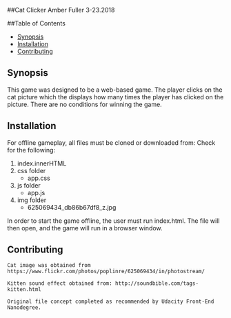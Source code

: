 ##Cat Clicker
Amber Fuller 3-23.2018

##Table of Contents
* [Synopsis](#Synopsis)
* [Installation](#Installation)
* [Contributing](#Contributing)

## Synopsis
This game was designed to be a web-based game. The player clicks on the cat picture which the displays how many times the player has clicked on the picture.  There are no
conditions for winning the game.

## Installation
For offline gameplay, all files must be cloned or downloaded from:
Check for the following:
1. index.innerHTML
2. css folder
	- app.css
3. js folder
	- app.js
3. img folder
	- 625069434_db86b67df8_z.jpg

In order to start the game offline, the user must run index.html.  The file will then open, and the game will run in a browser window.

## Contributing
	Cat image was obtained from https://www.flickr.com/photos/poplinre/625069434/in/photostream/

	Kitten sound effect obtained from: http://soundbible.com/tags-kitten.html

	Original file concept completed as recommended by Udacity Front-End Nanodegree.
